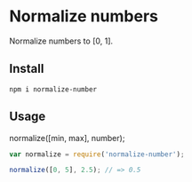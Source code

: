 # Normalize numbers

Normalize numbers to [0, 1].

## Install

    npm i normalize-number

## Usage

normalize([min, max], number);

```js
var normalize = require('normalize-number');

normalize([0, 5], 2.5); // => 0.5
```
